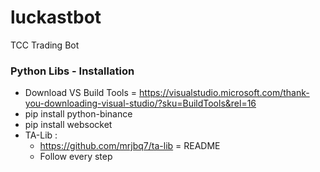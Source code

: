 # luckastbot

TCC Trading Bot

### Python Libs - Installation

- Download VS Build Tools = https://visualstudio.microsoft.com/thank-you-downloading-visual-studio/?sku=BuildTools&rel=16
- pip install python-binance
- pip install websocket
- TA-Lib :
  - https://github.com/mrjbq7/ta-lib = README
  - Follow every step
